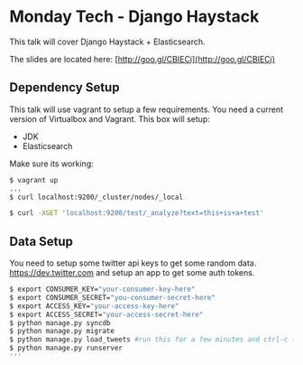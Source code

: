 Monday Tech - Django Haystack
=============================

This talk will cover Django Haystack + Elasticsearch.

The slides are located here: [http://goo.gl/CBIECi](http://goo.gl/CBIECi)

Dependency Setup
-----

This talk will use vagrant to setup a few requirements. You need a current version of Virtualbox and Vagrant. This box will setup:

 - JDK
 - Elasticsearch

Make sure its working:

```bash
$ vagrant up
...
$ curl localhost:9200/_cluster/nodes/_local

$ curl -XGET 'localhost:9200/test/_analyze?text=this+is+a+test'
```

Data Setup
----------

You need to setup some twitter api keys to get some random data. https://dev.twitter.com and setup an app to get some auth tokens.

```bash
$ export CONSUMER_KEY="your-consumer-key-here"
$ export CONSUMER_SECRET="you-consumer-secret-here"
$ export ACCESS_KEY="your-access-key-here"
$ export ACCESS_SECRET="your-access-secret-here"
$ python manage.py syncdb
$ python manage.py migrate
$ python manage.py load_tweets #run this for a few minutes and ctrl-c to stop
$ python manage.py runserver
'''
